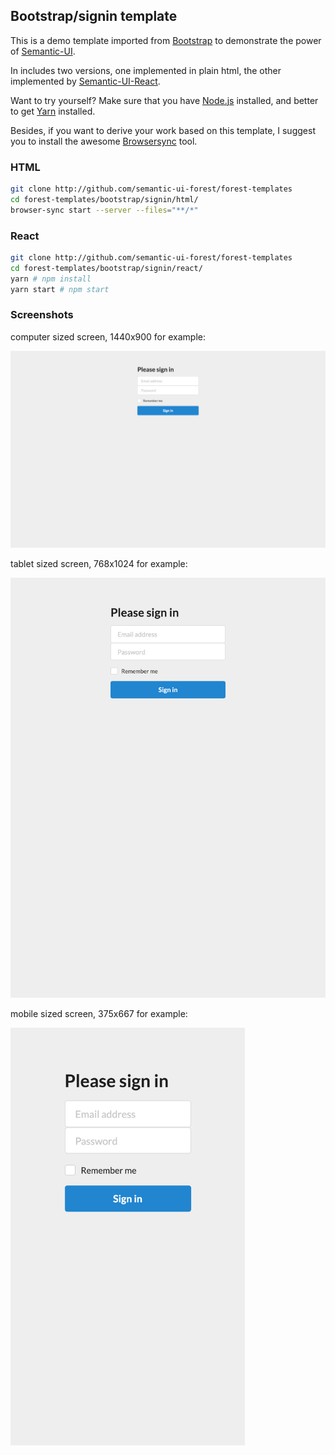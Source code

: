 ## Bootstrap/signin template

This is a demo template imported from
[Bootstrap](https://getbootstrap.com/docs/3.3/examples/signin/) to demonstrate
the power of [Semantic-UI](https://semantic-ui.com).

In includes two versions, one implemented in plain html, the other implemented
by [Semantic-UI-React](https://react.semantic-ui.com/).

Want to try yourself? Make sure that you have
[Node.js](https://nodejs.org/en/download/package-manager/) installed,
and better to get [Yarn](https://yarnpkg.com/) installed.

Besides, if you want to derive your work based on this template, I suggest you
to install the awesome [Browsersync](https://browsersync.io/) tool.

### HTML

```sh
git clone http://github.com/semantic-ui-forest/forest-templates
cd forest-templates/bootstrap/signin/html/
browser-sync start --server --files="**/*"
```

### React

```sh
git clone http://github.com/semantic-ui-forest/forest-templates
cd forest-templates/bootstrap/signin/react/
yarn # npm install
yarn start # npm start
```

### Screenshots

computer sized screen, 1440x900 for example:

<img src="./screenshots/screenshot-1440x900.png" width="1440">

tablet sized screen, 768x1024 for example:

<img src="./screenshots/screenshot-768x1024.png" width="768">

mobile sized screen, 375x667 for example:

<img src="./screenshots/screenshot-375x667.png" width="375">
